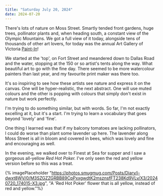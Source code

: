```yaml
---
title: "Saturday July 20, 2024"
date: 2024-07-20
---
```

There's lots of nature on Moss Street.  Smartly tended front gardens, huge trees, pollinator plants and, when heading south, a constant view of the Olympic Mountains.  We got a full view of it today, alongside tens of thousands of other art lovers, for today was the annual Art Gallery of Victoria [Paint-In](https://aggv.ca/art-gallery-paint-in-2024/)!

We started at the 'top', on Fort Street and meandered down to Dallas Road and the water, stopping at the 150 or so artist's tents along the way.  What beautiful art to go with the fine day.  There seemed to be more watercolour painters than last year, and my favourite print maker was there too.  

It's so inspiring to see how these artists see nature and express it on the canvas. One will be hyper-realistic, the next abstract.  One will use muted colours and the other is popping with colours that simply don't exist in nature but work perfectly.

I'm trying to do something similar, but with words.  So far, I'm not exactly excelling at it, but it's a start.  I'm trying to learn a vocabulary that goes beyond 'lovely' and 'fine'.  

One thing I learned was that if my balcony tomatoes are lacking pollinators, I could do worse than plant some lavender up here.  The lavender along Moss Street is all in bloom and covered in bees, which was lovely and fine and encouraging as well.

In the evening, we walked over to Finest at Sea for supper and I saw a gorgeous all-yellow _Red Hot Poker._  I've only seen the red and yellow version before so this was a treat.

{% imagePlaceholder "https://photos.smugmug.com/Posts/Diary/i-dwxt8WV/0/M3SZGZZGRBB89CpPxxgwdtK2msznsfFT238Kd9VLv/X3/20240720_174015-X3.jpg", "A 'Red Hot Poker' flower that is all yellow, instead of red and yellow."%}